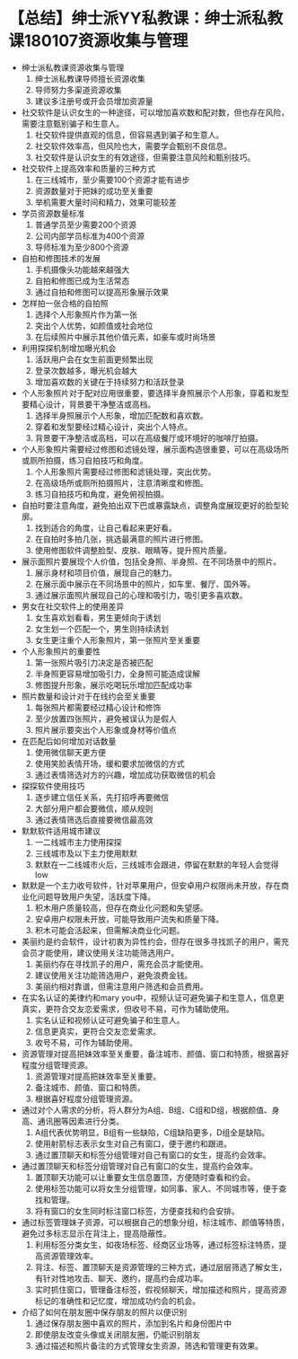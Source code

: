 # 【总结】绅士派YY私教课：绅士派私教课180107资源收集与管理

-   绅士派私教课资源收集与管理
    1.  绅士派私教课导师擅长资源收集
    2.  导师努力多渠道资源收集
    3.  建议多注册号或开会员增加资源量
-   社交软件是认识女生的一种途径，可以增加喜欢数和配对数，但也存在风险，需要注意甄别骗子和生意人。
    1.  社交软件提供直观的信息，但容易遇到骗子和生意人。
    2.  社交软件效率高，但风险也大，需要学会甄别不良信息。
    3.  社交软件是认识女生的有效途径，但需要注意风险和甄别技巧。
-   社交软件上提高效率和质量的三种方式
    1.  在三线城市，至少需要100个资源才能有进步
    2.  资源数量对于把妹的成功至关重要
    3.  举机需要大量时间和精力，效果可能较差
-   学员资源数量标准
    1.  普通学员至少需要200个资源
    2.  公司内部学员标准为400个资源
    3.  导师标准为至少800个资源
-   自拍和修图技术的发展
    1.  手机摄像头功能越来越强大
    2.  自拍和修图已成为生活常态
    3.  通过自拍和修图可以提高形象展示效果
-   怎样拍一张合格的自拍照
    1.  选择个人形象照片作为第一张
    2.  突出个人优势，如颜值或社会地位
    3.  在后续照片中展示其他价值元素，如豪车或时尚场景
-   利用探探机制增加曝光机会
    1.  活跃用户会在女生前面更频繁出现
    2.  登录次数越多，曝光机会越大
    3.  增加喜欢数的关键在于持续努力和活跃登录
-   个人形象照片对于配对应用很重要，要选择半身照展示个人形象，穿着和发型要精心设计，背景要干净整洁或高档。
    1.  选择半身照展示个人形象，增加匹配数和喜欢数。
    2.  穿着和发型要经过精心设计，突出个人特点。
    3.  背景要干净整洁或高档，可以在高级餐厅或环境好的咖啡厅拍摄。
-   个人形象照片需要经过修图和滤镜处理，展示面构造很重要，可以在高级场所或厕所拍摄，练习自拍技巧和角度。
    1.  个人形象照片需要经过修图和滤镜处理，突出优势。
    2.  在高级场所或厕所拍摄照片，注意清晰度和修图。
    3.  练习自拍技巧和角度，避免俯视拍摄。
-   自拍时要注意角度，避免拍出双下巴或暴露缺点，调整角度展现更好的脸型轮廓。
    1.  找到适合的角度，让自己看起来更好看。
    2.  在自拍时多拍几张，挑选最满意的照片进行修图。
    3.  使用修图软件调整脸型、皮肤、眼睛等，提升照片质量。
-   展示面照片要展现个人价值，包括全身照、半身照、在不同场景中的照片。
    1.  展示身材和项目价值，展现自己的魅力。
    2.  在展示面中展示在不同场景中的照片，如车里、餐厅、国外等。
    3.  通过展示面照片展现自己的心理和吸引力，吸引更多喜欢数。
-   男女在社交软件上的使用差异
    1.  女生喜欢划看看，男生更倾向于诱划
    2.  女生划一个匹配一个，男生则持续诱划
    3.  女生更注重个人形象照片，第一张照片至关重要
-   个人形象照片的重要性
    1.  第一张照片吸引力决定是否被匹配
    2.  半身照更容易增加吸引力，全身照可能造成误解
    3.  修图提升形象，展示吃喝玩乐增加匹配成功率
-   照片数量和设计对于在线约会至关重要
    1.  每张照片都需要经过精心设计和修饰
    2.  至少放置四张照片，避免被误认为是假人
    3.  照片展示要突出个人形象或身材等价值点
-   在匹配后如何增加对话数量
    1.  使用微信聊天更方便
    2.  使用笑脸表情开场，缓和要求加微信的方式
    3.  通过表情筛选对方的兴趣，增加成功获取微信的机会
-   探探软件使用技巧
    1.  逐步建立信任关系，先打招呼再要微信
    2.  大部分用户都会要微信，顺从规则
    3.  通过表情筛选后直接要微信最高效
-   默默软件适用城市建议
    1.  一二线城市主力使用探探
    2.  三线城市及以下主力使用默默
    3.  默默在一二线城市火后，三线城市会跟进，停留在默默的年轻人会觉得low
-   默默是一个主力收号软件，针对苹果用户，但安卓用户权限尚未开放，存在商业化问题导致用户失望，活跃度下降。
    1.  积木用户质量较高，但存在商业化问题和失望感。
    2.  安卓用户权限未开放，可能导致用户流失和质量下降。
    3.  积木可能会活起来，但需解决商业化问题。
-   美丽约是约会软件，设计初衷为异性约会，但存在很多寻找凯子的用户，需充会员才能使用，建议使用关注功能筛选用户。
    1.  美丽约存在寻找凯子的用户，需充会员才能使用。
    2.  建议使用关注功能筛选用户，避免浪费金钱。
    3.  美丽约相对靠谱，但需注意用户筛选和会员费用。
-   在实名认证的美律约和mary you中，视频认证可避免骗子和生意人，信息更真实，更符合交友恋爱需求，但收号不易，可作为辅助使用。
    1.  实名认证和视频认证可避免骗子和生意人。
    2.  信息更真实，更符合交友恋爱需求。
    3.  收号不易，可作为辅助使用。
-   资源管理对提高把妹效率至关重要，备注城市、颜值、窗口和特质，根据喜好程度分组管理资源。
    1.  资源管理对提高把妹效率至关重要。
    2.  备注城市、颜值、窗口和特质。
    3.  根据喜好程度分组管理资源。
-   通过对个人需求的分析，将人群分为A组、B组、C组和D组，根据颜值、身高、通讯圈等因素进行分类。
    1.  A组代表优势明显，B组有一些缺陷，C组缺陷更多，D组全是缺陷。
    2.  使用射箭标志表示女生对自己有窗口，便于邀约和跟进。
    3.  通过置顶聊天和标签分组管理对自己有窗口的女生，提高约会效率。
-   通过置顶聊天和标签分组管理对自己有窗口的女生，提高约会效率。
    1.  置顶聊天功能可以让重要女生信息置顶，方便随时查看和约会。
    2.  使用标签功能可以将女生分组管理，如同事、家人、不同城市等，便于查找和管理。
    3.  将有窗口的女生同时标注窗口标签，方便查找和约会安排。
-   通过标签管理妹子资源，可以根据自己的想象分组，标注城市、颜值等特质，避免过多标志显示在背注上，提高隐蔽性。
    1.  利用标签分类女生，如夜场标签、经商区业场等，通过标签标注特质，提高资源管理效率。
    2.  背注、标签、置顶聊天是资源管理的三种方式，通过层层筛选了解女生，有针对性地攻击、聊天、邀约，提高约会成功率。
    3.  实时抓住窗口，管理备注标签，假视频聊天，增加描述和照片，提高资源标记的准确性和记忆度，增加成功约会的机会。
-   介绍了如何在朋友圈中保存朋友的照片以便识别
    1.  通过保存朋友圈中喜欢的照片，添加到名片和身份图片中
    2.  即使朋友改变头像或关闭朋友圈，仍能识别朋友
    3.  通过描述和照片备注的方式管理女生资源，筛选和管理更有效果。